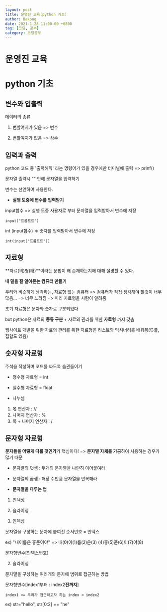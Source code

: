 ```yaml
---
layout: post
title: 운영진 교육(python 기초)
author: Bakong
date: 2021-1-28 11:00:00 +0800
tag: [코딩, 공부]
category: 코딩공부
---
```


# 운영진 교육

# python 기초

## 변수와 입출력

데이터의 종류

1. 변할여지가 있음 => 변수

2. 변할여지가 없음 => 상수


## 입력과 출력

python 코드 중 '출력해줘' 라는 명령어가 있을 경우에만 터미널에 출력 => prinf()

문자열 출력시 "" 안에 문자열을 입력하기

변수는 선언하여 사용한다.

* **실행 도중에 변수를 입력받기**

input함수 => 실행 도중 사용자로 부터 문자열을 입력받아서 변수에 저장

```
input("프롬프트") 
```

int (input함수) => 숫자를 입력받아서 변수에 저장

```
int(input("프롬프트"))
```

## 자료형

**자료(의)형(태)**이라는 문법이 왜 존재하는지에 대해 설명할 수 있다.

**내 말을 잘 알아듣는 컴퓨터 만들기**

우리와 비슷하게 생각하는, 자료형 없는 컴퓨터 => 컴퓨터가 직접 생각해야 할것이 너무 많음... => 너무 느려짐 => 미리 자료형을 사람이 알려줌

초기 자료형은 문자와 숫자로 구분되었다

but python은 자료의 **종류 구분** + 자료의 관리를 위한 **자료형** 까지 갖춤

웹사이트 개발을 위한 자료의 관리를 위한 자료형은 리스트와 딕셔너리를 배워봄(튜플, 집합도 있음)

## 숫자형 자료형

주석을 작성하며 코드를 짜도록 습관들이기

* 정수형 자료형 = int
* 실수형 자료형 = float

* 나누셈

1. 몫 연산자 : //
2. 나머지 연산자 : %
3. 목 + 나머지 연산자 : /

## 문자형 자료형

**문자들을 어떻게 다룰 것인가**가 핵심이다! => **문자열 자체를 가공**하여 사용하는 경우가 많기 때문

* 문자열의 덧셈 : 두개의 문자열을 나란히 이어붙여라
* 문자열의 곱셈 : 해당 수만큼 문자열을 반복해라

* **문자열을 다루는 법**
1. 인덱싱
2. 슬라이싱

1. 인덱싱

문자열을 구성하는 문자에 붙여진 순서번호 = 인덱스

ex) "내이름은 홍준이야" => 내(0)이(1)름(2)은(3) (4)홍(5)준(6)이(7)야(8)

문자형변수[인덱스번호]

2. 슬라이싱

문자열을 구성하는 여러개의 문자에 범위로 접근하는 방법

문자형변수[index1부터 : index2**전까지**]

```
index1 <= 우리가 접근하고자 하는 index < index2
```
ex) str="hello", str[0:2] == "he"
